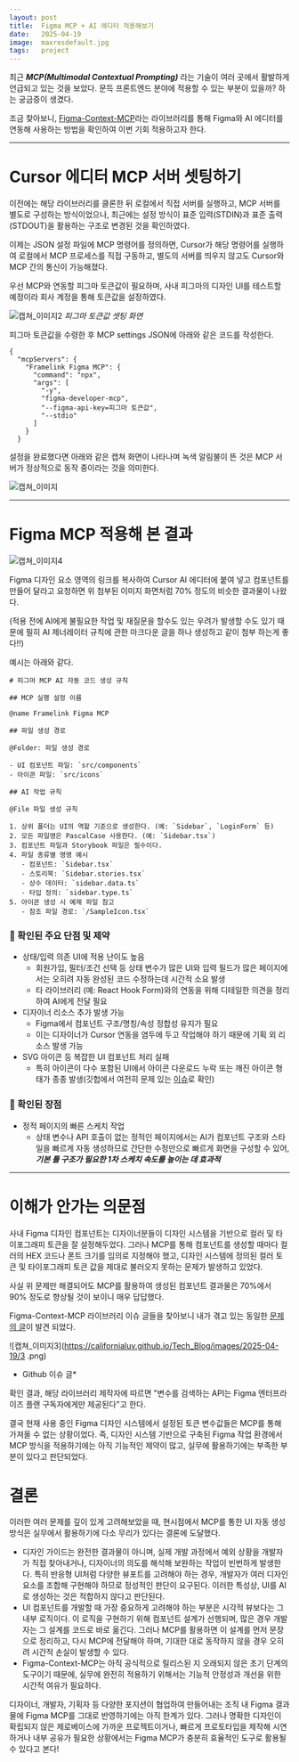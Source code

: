 ```yaml
---
layout: post
title:  Figma MCP + AI 에디터 적용해보기
date:   2025-04-19
image:  maxresdefault.jpg
tags:   project
---
```


최근 ___MCP(Multimodal Contextual Prompting)___ 라는 기술이 여러 곳에서 활발하게 언급되고 있는 것을 보았다.
문득 프론트엔드 분야에 적용할 수 있는 부분이 있을까? 하는 궁금증이 생겼다.

조금 찾아보니, [Figma-Context-MCP](https://github.com/GLips/Figma-Context-MCP)라는 라이브러리를 통해
Figma와 AI 에디터를 연동해 사용하는 방법을 확인하여 이번 기회 적용하고자 한다.

---

# Cursor 에디터 MCP 서버 셋팅하기

이전에는 해당 라이브러리를 클론한 뒤 로컬에서 직접 서버를 실행하고, MCP 서버를 별도로 구성하는 방식이었으나,
최근에는 설정 방식이 표준 입력(STDIN)과 표준 출력(STDOUT)을 활용하는 구조로 변경된 것을 확인하였다.

이제는 JSON 설정 파일에 MCP 명령어를 정의하면, Cursor가 해당 명령어를 실행하여 로컬에서 MCP 프로세스를 직접 구동하고, 별도의 서버를 띄우지 않고도 Cursor와 MCP 간의 통신이 가능해졌다.

우선 MCP와 연동할 피그마 토큰값이 필요하며, 사내 피그마의 디자인 UI를 테스트할 예정이라 회사 계정을 통해 토큰값을 설정하였다.

![캡쳐_이미지2](https://californialuv.github.io/Tech_Blog/images/2025-04-19/2.png)
*피그마 토큰값 셋팅 화면*

피그마 토큰값을 수령한 후 MCP settings JSON에 아래와 같은 코드를 작성한다.

```
{
  "mcpServers": {
    "Framelink Figma MCP": {
      "command": "npx",
      "args": [
        "-y",
        "figma-developer-mcp",
        "--figma-api-key=피그마 토큰값",
        "--stdio"
      ]
    }
  }
```

설정을 완료했다면 아래와 같은 캡쳐 화면이 나타나며 녹색 알림불이 뜬 것은 MCP 서버가 정상적으로 동작 중이라는 것을 의미한다.

![캡쳐_이미지](https://californialuv.github.io/Tech_Blog/images/2025-04-19/1.png)

---

# Figma MCP 적용해 본 결과

![캡쳐_이미지4](https://californialuv.github.io/Tech_Blog/images/2025-04-19/4.png)

Figma 디자인 요소 영역의 링크를 복사하여 Cursor AI 에디터에 붙여 넣고 컴포넌트를 만들어 달라고 요청하면 위 첨부된 이미지 화면처럼 70% 정도의 비슷한 결과물이 나왔다.

(적용 전에 AI에게 불필요한 작업 및 재질문을 할수도 있는 우려가 발생할 수도 있기 때문에 필히 AI 제너레이터 규칙에 관한 마크다운 글을 하나 생성하고 같이 첨부 하는게 좋다!!)

예시는 아래와 같다.

```
# 피그마 MCP AI 자동 코드 생성 규칙

## MCP 실행 설정 이름

@name Framelink Figma MCP

## 파일 생성 경로

@Folder: 파일 생성 경로

- UI 컴포넌트 파일: `src/components`
- 아이콘 파일: `src/icons`

## AI 작업 규칙

@File 파일 생성 규칙

1. 상위 폴더는 UI의 역할 기준으로 생성한다. (예: `Sidebar`, `LoginForm` 등)
2. 모든 파일명은 PascalCase 사용한다. (예: `Sidebar.tsx`)
3. 컴포넌트 파일과 Storybook 파일은 필수이다.
4. 파일 종류별 명명 예시
   - 컴포넌트: `Sidebar.tsx`
   - 스토리북: `Sidebar.stories.tsx`
   - 상수 데이터: `sidebar.data.ts`
   - 타입 정의: `sidebar.type.ts`
5. 아이콘 생성 시 예제 파일 참고
   - 참조 파일 경로: `/SampleIcon.tsx`
```

### 🔎 확인된 주요 단점 및 제약
- 상태/입력 의존 UI에 적용 난이도 높음
  - 회원가입, 필터/조건 선택 등 상태 변수가 많은 UI와 입력 필드가 많은 페이지에서는 오히려 자동 완성된 코드 수정하는데 시간적 소요 발생
  - 타 라이브러리 (예: React Hook Form)와의 연동을 위해 디테일한 의견을 정리하여 AI에게 전달 필요
- 디자이너 리소스 추가 발생 가능
  - Figma에서 컴포넌트 구조/명칭/속성 정합성 유지가 필요
  - 이는 디자이너가 Cursor 연동을 염두에 두고 작업해야 하기 때문에 기획 외 리소스 발생 가능
- SVG 아이콘 등 복잡한 UI 컴포넌트 처리 실패
  - 특히 아이콘이 다수 포함된 UI에서 아이콘 다운로드 누락 또는 깨진 아이콘 형태가 종종 발생(깃헙에서 여전히 문제 있는 [이슈](https://github.com/GLips/Figma-Context-MCP/issues/30)로 확인)

### 🔎 확인된 장점
- 정적 페이지의 빠른 스케치 작업
  - 상태 변수나 API 호출이 없는 정적인 페이지에서는 AI가 컴포넌트 구조와 스타일을 빠르게 자동 생성하므로 간단한 수정만으로 빠르게 화면을 구성할 수 있어, ___기본 틀 구조가 필요한 1차 스케치 속도를 높이는 데 효과적___

---

# 이해가 안가는 의문점

사내 Figma 디자인 컴포넌트는 디자이너분들이 디자인 시스템을 기반으로 컬러 및 타이포그래피 토큰을 잘 설정해두었다.
그러나 MCP를 통해 컴포넌트를 생성할 때마다 컬러의 HEX 코드나 폰트 크기를 임의로 지정해야 했고,
디자인 시스템에 정의된 컬러 토큰 및 타이포그래피 토큰 값을 제대로 불러오지 못하는 문제가 발생하고 있었다.

사실 위 문제만 해결되어도 MCP를 활용하여 생성된 컴포넌트 결과물은 70%에서 90% 정도로 향상될 것이 보이니 매우 답답했다.

Figma-Context-MCP 라이브러리 이슈 글들을 찾아보니 내가 겪고 있는 동일한 [문제의 글](https://github.com/GLips/Figma-Context-MCP/issues/14)이 발견 되었다. 

![캡쳐_이미지3](https://californialuv.github.io/Tech_Blog/images/2025-04-19/3 .png)
* Github 이슈 글*

확인 결과, 해당 라이브러리 제작자에 따르면
"변수를 검색하는 API는 Figma 엔터프라이즈 플랜 구독자에게만 제공된다"고 한다.

결국 현재 사용 중인 Figma 디자인 시스템에서 설정된 토큰 변수값들은 MCP를 통해 가져올 수 없는 상황이었다.
즉, 디자인 시스템 기반으로 구축된 Figma 작업 환경에서 MCP 방식을 적용하기에는 아직 기능적인 제약이 많고, 실무에 활용하기에는 부족한 부분이 있다고 판단되었다.

# 결론

이러한 여러 문제를 깊이 있게 고려해보았을 때, 현시점에서 MCP를 통한 UI 자동 생성 방식은 실무에서 활용하기에 다소 무리가 있다는 결론에 도달했다.

- 디자인 가이드는 완전한 결과물이 아니며, 실제 개발 과정에서 예외 상황을 개발자가 직접 찾아내거나, 디자이너의 의도를 해석해 보완하는 작업이 빈번하게 발생한다. 특히 반응형 UI처럼 다양한 뷰포트를 고려해야 하는 경우, 개발자가 여러 디자인 요소를 조합해 구현해야 하므로 정성적인 판단이 요구된다. 이러한 특성상, UI를 AI로 생성하는 것은 적합하지 않다고 판단된다.
- UI 컴포넌트를 개발할 때 가장 중요하게 고려해야 하는 부분은 시각적 뷰보다는 그 내부 로직이다. 이 로직을 구현하기 위해 컴포넌트 설계가 선행되며, 많은 경우 개발자는 그 설계를 코드로 바로 옮긴다. 그러나 MCP를 활용하면 이 설계를 먼저 문장으로 정리하고, 다시 MCP에 전달해야 하며, 기대한 대로 동작하지 않을 경우 오히려 시간적 손실이 발생할 수 있다.
- Figma-Context-MCP는 아직 공식적으로 릴리스된 지 오래되지 않은 초기 단계의 도구이기 때문에, 실무에 완전히 적용하기 위해서는 기능적 안정성과 개선을 위한 시간적 여유가 필요하다.

디자이너, 개발자, 기획자 등 다양한 포지션이 협업하여 만들어내는 조직 내 Figma 결과물에 Figma MCP를 그대로 반영하기에는 아직 한계가 있다.
그러나 명확한 디자인이 확립되지 않은 제로베이스에 가까운 프로젝트이거나, 빠르게 프로토타입을 제작해 시연하거나 내부 공유가 필요한 상황에서는 Figma MCP가 충분히 효율적인 도구로 활용될 수 있다고 본다!


